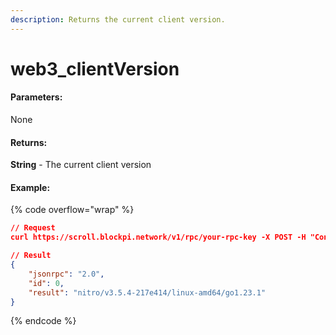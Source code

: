 ```yaml
---
description: Returns the current client version.
---
```


# web3\_clientVersion

#### **Parameters:**

None

#### **Returns:**

**String** - The current client version

#### Example:

{% code overflow="wrap" %}
```json
// Request
curl https://scroll.blockpi.network/v1/rpc/your-rpc-key -X POST -H "Content-Type: application/json" --data '{"jsonrpc":"2.0","method":"web3_clientVersion","params":[],"id":1}'

// Result
{
    "jsonrpc": "2.0",
    "id": 0,
    "result": "nitro/v3.5.4-217e414/linux-amd64/go1.23.1"
}
```
{% endcode %}
